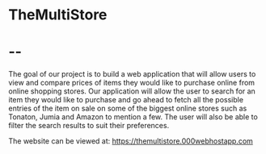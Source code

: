 # TheMultiStore
# --
The goal of our project is to build a web application that will allow users to view and compare prices of items they would like to purchase online from online shopping stores. Our application will allow the user to search for an item they would like to purchase and go ahead to fetch all the possible entries of the item on sale on some of the biggest online stores such as Tonaton, Jumia and Amazon to mention a few. The user will also be able to filter the search results to suit their preferences.

The website can be viewed at: https://themultistore.000webhostapp.com
